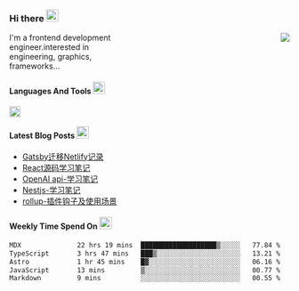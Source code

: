<!--
**zhaohuanyuu/zhaohuanyuu** is a ✨ _special_ ✨ repository because its `README.md` (this file) appears on your GitHub profile.
-->

### Hi there <img src="https://raw.githubusercontent.com/Tarikul-Islam-Anik/Animated-Fluent-Emojis/master/Emojis/Hand%20gestures/Clapping%20Hands.png" alt="Clapping Hands" width="22" height="22" />

<picture>
  <source media="(prefers-color-scheme: dark)" srcset="https://github-readme-stats.vercel.app/api?username=zhaohuanyuu&count_private=true&show_icons=true&theme=city_lights&hide_title=true">
  <img align="right" src="https://github-readme-stats.vercel.app/api?username=zhaohuanyuu&count_private=true&show_icons=true&hide_title=true">
</picture>

<p align="left" style="width:40%">I'm a frontend development engineer.interested in engineering, graphics, frameworks...</p>

#### Languages And Tools <img src="https://raw.githubusercontent.com/Tarikul-Islam-Anik/Animated-Fluent-Emojis/master/Emojis/Activities/Sparkles.png" alt="Sparkles" width="22" height="22" />

<img align="left" height="20" src="https://skillicons.dev/icons?i=js,ts,rust,nodejs,react,solidjs,vue,gatsby,astro,nextjs" />

</br>

#### Latest Blog Posts <img src="https://raw.githubusercontent.com/Tarikul-Islam-Anik/Animated-Fluent-Emojis/master/Emojis/Objects/Card%20File%20Box.png" alt="Card File Box" width="22" height="22" />
<!-- BLOG-POST-LIST:START -->
- [Gatsby迁移Netlify记录](https://auu.zone/post/cloud-unit)
- [React源码学习笔记](https://auu.zone/post/react-source)
- [OpenAI api-学习笔记](https://auu.zone/post/openai-note)
- [Nestjs-学习笔记](https://auu.zone/post/nest-basic)
- [rollup-插件钩子及使用场景](https://auu.zone/post/rollup-plugin)
<!-- BLOG-POST-LIST:END -->

#### Weekly Time Spend On <img src="https://raw.githubusercontent.com/Tarikul-Islam-Anik/Animated-Fluent-Emojis/master/Emojis/Objects/Calendar.png" alt="Calendar" width="22" height="22" />
<!--START_SECTION:waka-->

```txt
MDX              22 hrs 19 mins  ███████████████████▒░░░░░   77.84 %
TypeScript       3 hrs 47 mins   ███▒░░░░░░░░░░░░░░░░░░░░░   13.21 %
Astro            1 hr 45 mins    █▓░░░░░░░░░░░░░░░░░░░░░░░   06.16 %
JavaScript       13 mins         ▒░░░░░░░░░░░░░░░░░░░░░░░░   00.77 %
Markdown         9 mins          ░░░░░░░░░░░░░░░░░░░░░░░░░   00.55 %
```

<!--END_SECTION:waka-->
